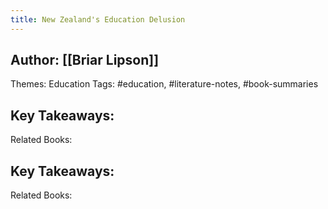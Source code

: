 ```yaml
---
title: New Zealand's Education Delusion
---
```


## Author: [[Briar Lipson]] 
Themes: Education
Tags: #education, #literature-notes, #book-summaries
## Key Takeaways:
Related Books:
## Key Takeaways:
Related Books: